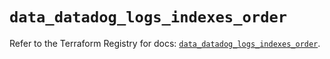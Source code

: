 # `data_datadog_logs_indexes_order`

Refer to the Terraform Registry for docs: [`data_datadog_logs_indexes_order`](https://registry.terraform.io/providers/datadog/datadog/3.54.0/docs/data-sources/logs_indexes_order).
